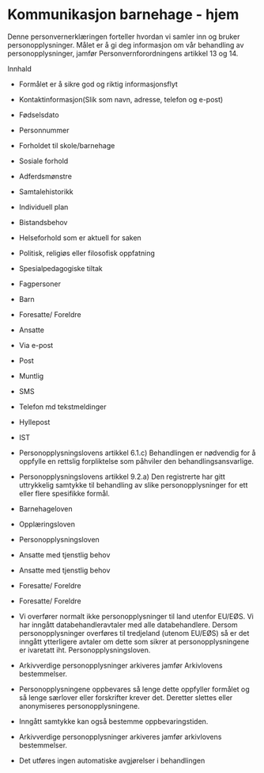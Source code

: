 # Kommunikasjon barnehage - hjem


  

Denne personvernerklæringen forteller hvordan vi samler inn og bruker personopplysninger. Målet er å gi deg informasjon om vår behandling av personopplysninger, jamfør Personvernforordningens artikkel 13 og 14.

  

Innhald

*   Formålet er å sikre god og riktig informasjonsflyt  
    
*   Kontaktinformasjon(Slik som navn, adresse, telefon og e-post)  
    
*   Fødselsdato  
    
*   Personnummer  
    
*   Forholdet til skole/barnehage  
    
*   Sosiale forhold  
    
*   Adferdsmønstre  
    
*   Samtalehistorikk  
    
*   Individuell plan  
    
*   Bistandsbehov  
    
*   Helseforhold som er aktuell for saken  
    
*   Politisk, religiøs eller filosofisk oppfatning  
    
*   Spesialpedagogiske tiltak  
    
*   Fagpersoner  
    
*   Barn  
    
*   Foresatte/ Foreldre  
    
*   Ansatte  
    
*   Via e-post  
    
*   Post  
    
*   Muntlig  
    
*   SMS  
    
*   Telefon md tekstmeldinger  
    
*   Hyllepost  
    
*   IST  
    
*   Personopplysningslovens artikkel 6.1.c) Behandlingen er nødvendig for å oppfylle en rettslig forpliktelse som påhviler den behandlingsansvarlige.  
    
*   Personopplysningslovens artikkel 9.2.a) Den registrerte har gitt uttrykkelig samtykke til behandling av slike personopplysninger for ett eller flere spesifikke formål.  
    
*   Barnehageloven  
    
*   Opplæringsloven  
    
*   Personopplysningsloven  
    
*   Ansatte med tjenstlig behov  
    
*   Ansatte med tjenstlig behov  
    
*   Foresatte/ Foreldre  
    
*   Foresatte/ Foreldre  
    
*   Vi overfører normalt ikke personopplysninger til land utenfor EU/EØS. Vi har inngått databehandleravtaler med alle databehandlere. Dersom personopplysninger overføres til tredjeland (utenom EU/EØS) så er det inngått ytterligere avtaler om dette som sikrer at personopplysningene er ivaretatt iht. Personopplysningsloven.  
    
*   Arkivverdige personopplysninger arkiveres jamfør Arkivlovens bestemmelser.  
    
*   Personopplysningene oppbevares så lenge dette oppfyller formålet og så lenge særlover eller forskrifter krever det. Deretter slettes eller anonymiseres personopplysningene.  
    
*   Inngått samtykke kan også bestemme oppbevaringstiden.  
    
*   Arkivverdige personopplysninger arkiveres jamfør arkivlovens bestemmelser.  
    
*   Det utføres ingen automatiske avgjørelser i behandlingen